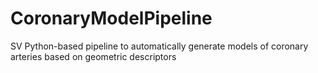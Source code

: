 # CoronaryModelPipeline
SV Python-based pipeline to automatically generate models of coronary arteries based on geometric descriptors
